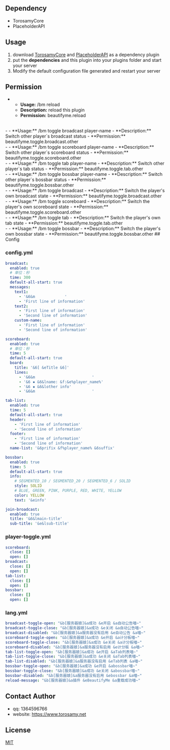 ## Dependency
- TorosamyCore
- PlaceholderAPI
## Usage
1. download [TorosamyCore](https://github.com/ToroSamy/TorosamyCore) and [PlaceholderAPI](https://www.spigotmc.org/resources/placeholderapi.6245/) as a dependency plugin
2. put the **dependencies** and this plugin into your plugins folder and start your server
3. Modify the default configuration file generated and restart your server
## Permission
- - **Usage:** /bm reload
  - **Description:** reload this plugin
  - **Permission:** beautifyme.reload
<br>
- - **Usage:** /bm toggle broadcast player-name
  - **Description:** Switch other player`s broadcast status
  - **Permission:** beautifyme.toggle.broadcast.other
  <br>
- - **Usage:** /bm toggle scoreboard player-name
  - **Description:** Switch other player`s scoreboard status
  - **Permission:** beautifyme.toggle.scoreboard.other
  <br>
- - **Usage:** /bm toggle tab player-name
  - **Description:** Switch other player`s tab status
  - **Permission:** beautifyme.toggle.tab.other
  <br>
- - **Usage:** /bm toggle bossbar player-name
  - **Description:** Switch other player`s bossbar status
  - **Permission:** beautifyme.toggle.bossbar.other
  <br>
- - **Usage:** /bm toggle broadcast
  - **Description:** Switch the player's own broadcast state
  - **Permission:** beautifyme.toggle.broadcast.other
  <br>
- - **Usage:** /bm toggle scoreboard
  - **Description:** Switch the player's own scoreboard state
  - **Permission:** beautifyme.toggle.scoreboard.other
  <br>
- - **Usage:** /bm toggle tab
  - **Description:** Switch the player's own tab state
  - **Permission:** beautifyme.toggle.tab.other
  <br>
- - **Usage:** /bm toggle bossbar
  - **Description:** Switch the player's own bossbar state
  - **Permission:** beautifyme.toggle.bossbar.other
## Config

### config.yml
```yml
broadcast:
  enabled: true
  # 单位：秒
  time: 300
  default-all-start: true
  messages:
    text1:
      - '&6&m             '
      - 'First line of information'
    text2:
      - 'First line of information'
      - 'Second line of information'
    custom-name:
      - 'First line of information'
      - 'Second line of information'

scoreboard:
  enabled: true
  # 单位：秒
  time: 5
  default-all-start: true
  board:
    title: '&6[ &eTitle &6]'
    lines:
      - '&6&m                         '
      - '&6 ▪ &6&lname: &f:&e%player_name%'
      - '&6 ▪ &6&lother info'
      - '&6&m                         '

tab-list:
  enabled: true
  time: 5
  default-all-start: true
  header:
    - 'First line of information'
    - 'Second line of information'
  footer:
    - 'First line of information'
    - 'Second line of information'
  name-list: '&6prifix &f%player_name% &6suffix'

bossbar:
  enabled: true
  time: 5
  default-all-start: true
  info:
    # SEGMENTED_10 / SEGMENTED_20 / SEGMENTED_6 / SOLID
    style: SOLID
    # BLUE, GREEN, PINK, PURPLE, RED, WHITE, YELLOW
    color: YELLOW 
    text: '&einfo'

join-broadcast:
  enabled: true
  title: '&6&lmain-title'
  sub-title: '&e&lsub-title'
```
### player-toggle.yml
```yml
scoreboard:
  close: []
  open: []
broadcast:
  close: []
  open: []
tab-list:
  close: []
  open: []
bossbar:
  close: []
  open: []
```
### lang.yml
```yml
broadcast-toggle-open: "&b[服务器娘]&a成功 &e开启 &a自动公告喵~"
broadcast-toggle-close: "&b[服务器娘]&a成功 &e关闭 &a自动公告喵~"
broadcast-disabled: "&b[服务器娘]&a服务器没有启用 &e自动公告 &a喵~"
scoreboard-toggle-open: "&b[服务器娘]&a成功 &e开启 &a计分板喵~"
scoreboard-toggle-close: "&b[服务器娘]&a成功 &e关闭 &a计分板喵~"
scoreboard-disabled: "&b[服务器娘]&a服务器没有启用 &e计分板 &a喵~"
tab-list-toggle-open: "&b[服务器娘]&a成功 &e开启 &aTab列表喵~"
tab-list-toggle-close: "&b[服务器娘]&a成功 &e关闭 &aTab列表喵~"
tab-list-disabled: "&b[服务器娘]&a服务器没有启用 &eTab列表 &a喵~"
bossbar-toggle-open: "&b[服务器娘]&a成功 &e开启 &abossbar喵~"
bossbar-toggle-close: "&b[服务器娘]&a成功 &e关闭 &abossbar喵~"
bossbar-disabled: "&b[服务器娘]&a服务器没有启用 &ebossbar &a喵~"
reload-message: "&b[服务器娘]&a插件 &eBeautifyMe &a重载成功喵~"
```

## Contact Author

- qq: 1364596766
- website: https://www.torosamy.net

## License

[MIT](./LICENSE)
